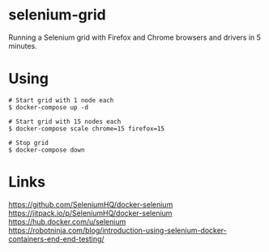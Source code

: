 # selenium-grid

Running a Selenium grid with Firefox and Chrome browsers and drivers in 5
minutes.  

 
# Using

```
# Start grid with 1 node each
$ docker-compose up -d

# Start grid with 15 nodes each
$ docker-compose scale chrome=15 firefox=15

# Stop grid
$ docker-compose down
```

# Links
https://github.com/SeleniumHQ/docker-selenium  
https://jitpack.io/p/SeleniumHQ/docker-selenium  
https://hub.docker.com/u/selenium  
https://robotninja.com/blog/introduction-using-selenium-docker-containers-end-end-testing/
